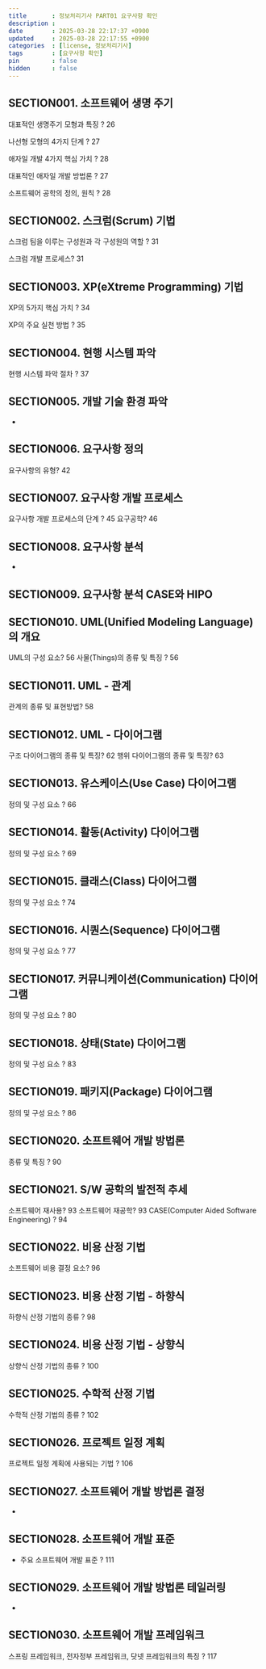 ```yaml
---
title       : 정보처리기사 PART01 요구사항 확인
description : 
date        : 2025-03-28 22:17:37 +0900
updated     : 2025-03-28 22:17:55 +0900
categories  : [license, 정보처리기사]
tags        : [요구사항 확인]
pin         : false
hidden      : false
---
```


## SECTION001. 소프트웨어 생명 주기
대표적인 생명주기 모형과 특징 ? 26

나선형 모형의 4가지 단계 ? 27

애자일 개발 4가지 핵심 가치 ? 28

대표적인 애자일 개발 방법론 ? 27

소프트웨어 공학의 정의, 원칙 ? 28

## SECTION002. 스크럼(Scrum) 기법
스크럼 팀을 이루는 구성원과 각 구성원의 역할 ? 31

스크럼 개발 프로세스? 31

## SECTION003. XP(eXtreme Programming) 기법
XP의 5가지 핵심 가치 ? 34

XP의 주요 실천 방법 ? 35

## SECTION004. 현행 시스템 파악
현행 시스템 파악 절차 ? 37

## SECTION005. 개발 기술 환경 파악
-

## SECTION006. 요구사항 정의
요구사항의 유형? 42

## SECTION007. 요구사항 개발 프로세스
요구사항 개발 프로세스의 단계 ? 45
요구공학? 46

## SECTION008. 요구사항 분석
- 

## SECTION009. 요구사항 분석 CASE와 HIPO

## SECTION010. UML(Unified Modeling Language) 의 개요
UML의 구성 요소? 56
사물(Things)의 종류 및 특징 ? 56

## SECTION011. UML - 관계
관계의 종류 및 표현방법? 58

## SECTION012. UML - 다이어그램
구조 다이어그램의 종류 및 특징? 62
행위 다이어그램의 종류 및 특징? 63

## SECTION013. 유스케이스(Use Case) 다이어그램
정의 및 구성 요소 ? 66

## SECTION014. 활동(Activity) 다이어그램
정의 및 구성 요소 ? 69

## SECTION015. 클래스(Class) 다이어그램
정의 및 구성 요소 ? 74

## SECTION016. 시퀀스(Sequence) 다이어그램
정의 및 구성 요소 ? 77

## SECTION017. 커뮤니케이션(Communication) 다이어그램
정의 및 구성 요소 ? 80

## SECTION018. 상태(State) 다이어그램
정의 및 구성 요소 ? 83

## SECTION019. 패키지(Package) 다이어그램
정의 및 구성 요소 ? 86

## SECTION020. 소프트웨어 개발 방법론
종류 및 특징 ? 90

## SECTION021. S/W 공학의 발전적 추세
소프트웨어 재사용? 93
소프트웨어 재공학? 93
CASE(Computer Aided Software Engineering) ? 94

## SECTION022. 비용 산정 기법
소프트웨어 비용 결정 요소? 96

## SECTION023. 비용 산정 기법 - 하향식
하향식 산정 기법의 종류 ? 98

## SECTION024. 비용 산정 기법 - 상향식
상향식 산정 기법의 종류 ? 100

## SECTION025. 수학적 산정 기법
수학적 산정 기법의 종류 ? 102

## SECTION026. 프로젝트 일정 계획
프로젝트 일정 계획에 사용되는 기법 ? 106

## SECTION027. 소프트웨어 개발 방법론 결정
-

## SECTION028. 소프트웨어 개발 표준
- 주요 소프트웨어 개발 표준 ? 111

## SECTION029. 소프트웨어 개발 방법론 테일러링
-

## SECTION030. 소프트웨어 개발 프레임워크
스프링 프레임워크, 전자정부 프레임워크, 닷넷 프레임워크의 특징 ? 117
